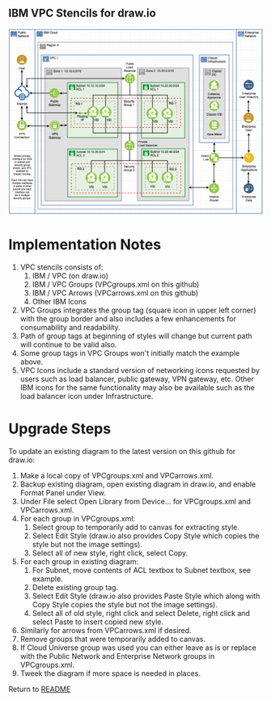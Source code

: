 ## IBM VPC Stencils for draw.io

![VPCExperience](/images/ibm_vpc_architecture_drawio.png)

# Implementation Notes

1. VPC stencils consists of:
    1. IBM / VPC (on draw.io)
    2. IBM / VPC Groups (VPCgroups.xml on this github)
    3. IBM / VPC Arrows (VPCarrows.xml on this github)
    4. Other IBM Icons
2. VPC Groups integrates the group tag (square icon in upper left corner) with the group border and also includes a few enhancements for consumability and readability.
3. Path of group tags at beginning of styles will change but current path will continue to be valid also.
4. Some group tags in VPC Groups won't initially match the example above.
5. VPC Icons include a standard version of networking icons requested by users  such as load balancer, public gateway, VPN gateway, etc.  Other IBM icons for the same functionality may also be available such as the load balancer icon under Infrastructure.

# Upgrade Steps

To update an existing diagram to the latest version on this github for draw.io:
1. Make a local copy of VPCgroups.xml and VPCarrows.xml. 
2. Backup existing diagram, open existing diagram in draw.io, and enable Format Panel under View.
3. Under File select Open Library from Device... for VPCgroups.xml and VPCarrows.xml.
4. For each group in VPCgroups.xml: 
    1. Select group to temporarily add to canvas for extracting style.
    2. Select Edit Style (draw.io also provides Copy Style which copies the style but not the image settings).
    3. Select all of new style, right click, select Copy.
5. For each group in existing diagram: 
    1. For Subnet, move contents of ACL textbox to Subnet textbox, see example.
    2. Delete existing group tag.
    3. Select Edit Style (draw.io also provides Paste Style which along with Copy Style copies the style but not the image settings).
    4. Select all of old style, right click and select Delete, right click and select Paste to insert copied new style.
6. Similarly for arrows from VPCarrows.xml if desired.
7. Remove groups that were temporarily added to canvas.
8. If Cloud Universe group was used you can either leave as is or replace with the Public Network and Enterprise Network groups in VPCgroups.xml.
9. Tweek the diagram if more space is needed in places.

Return to [README](/README.md)
